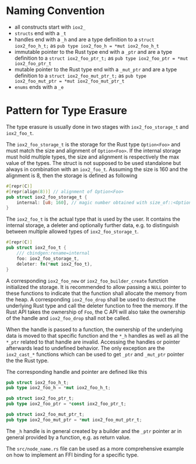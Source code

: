 # Naming Convention

- all constructs start with `iox2_`
- `structs` end with a `_t`
- handles end with a `_h` and are a type definition to a `struct iox2_foo_h_t;` as `pub type iox2_foo_h = *mut iox2_foo_h_t`
- immutable pointer to the Rust type end with a `_ptr` and are a type definition to a `struct iox2_foo_ptr_t;` as `pub type iox2_foo_ptr = *mut iox2_foo_ptr_t`
- mutable pointer to the Rust type end with a `_mut_ptr` and are a type definition to a `struct iox2_foo_mut_ptr_t;` as `pub type iox2_foo_mut_ptr = *mut iox2_foo_mut_ptr_t`
- `enums` ends with a `_e`

# Pattern for Type Erasure

The type erasure is usually done in two stages with `iox2_foo_storage_t` and `iox2_foo_t`.

The `iox2_foo_storage_t` is the storage for the Rust type `Option<Foo>` and must match the size and alignment of `Option<Foo>`.
If the internal storage must hold multiple types, the size and alignment is respectively the max value of the types.
The struct is not supposed to be used standalone but always in combination with an `iox2_foo_t`.
Assuming the size is 160 and the alignment is 8, then the storage is defined as following
```rs
#[repr(C)]
#[repr(align(8))] // alignment of Option<Foo>
pub struct iox2_foo_storage_t {
    internal: [u8; 160], // magic number obtained with size_of::<Option<Foo>>()
}
```

The `iox2_foo_t` is the actual type that is used by the user. It contains the internal storage, a deleter and
optionally further data, e.g. to distinguish between multiple allowed types of `iox2_foo_storage_t`.
```rs
#[repr(C)]
pub struct iox2_foo_t {
    /// cbindgen:rename=internal
    foo: iox2_foo_storage_t,
    deleter: fn(*mut iox2_foo_t),
}
```

A corresponding `iox2_foo_new` or `iox2_foo_builder_create` function initialized the storage. It is recommended to allow
passing a `NULL` pointer to these functions to indicate that the function shall allocate the memory from the heap. A
corresponding `iox2_foo_drop` shall be used to destruct the underlying Rust type and call the deleter function to free the memory.
If the Rust API takes the ownership of `Foo`, the C API will also take the ownership of the handle and `iox2_foo_drop` shall not be
called.

When the handle is passed to a function, the ownership of the underlying data is moved to that specific function and the `*_h` handles
as well as all the `*_ptr` related to that handle are invalid. Accessing the handles or pointer afterwards lead to undefined behavior.
The only exception are the `iox2_cast_*` functions which can be used to get `_ptr` and `_mut_ptr` pointer the the Rust type.

The corresponding handle and pointer are defined like this
```rs
pub struct iox2_foo_h_t;
pub type iox2_foo_h = *mut iox2_foo_h_t;

pub struct iox2_foo_ptr_t;
pub type iox2_foo_ptr = *const iox2_foo_ptr_t;

pub struct iox2_foo_mut_ptr_t;
pub type iox2_foo_mut_ptr = *mut iox2_foo_mut_ptr_t;
```

The `_h` handle is in general created by a builder and the `_ptr` pointer ar in general provided by a function, e.g. as return value.

The `src/node_name.rs` file can be used as a more comprehensive example on how to implement an FFI binding for a specific type.
